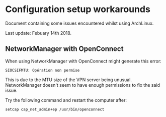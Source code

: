 # Configuration setup workarounds

Document containing some issues encountered whilst using ArchLinux.

Last update: Febuary 14th 2018.

## NetworkManager with OpenConnect

When using NetworkManager with OpenConnect might generate this error:

```SIOCSIFMTU: Opération non permise```

This is due to the MTU size of the VPN server being unusual. NetworkManager doesn't seem to have enough permissions to fix the said issue. 

Try the following command and restart the computer after:

```setcap cap_net_admin+ep /usr/bin/openconnect```